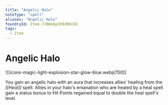 ```yaml
---
title: "Angelic Halo"
noteType: "spell"
aliases: "Angelic Halo"
foundryId: Item.7JBWu6pCK9ZNOnSh
tags:
  - Item
---
```


# Angelic Halo
![[icons-magic-light-explosion-star-glow-blue.webp|150]]

You gain an angelic halo with an aura that increases allies' healing from the _[[Heal]]_ spell. Allies in your halo's emanation who are healed by a heal spell gain a status bonus to Hit Points regained equal to double the heal spell's level.
